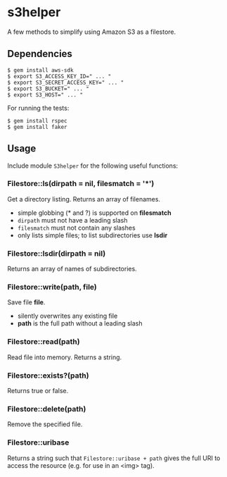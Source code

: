 s3helper
========

A few methods to simplify using Amazon S3 as a filestore.

## Dependencies

    $ gem install aws-sdk
    $ export S3_ACCESS_KEY_ID=" ... "
    $ export S3_SECRET_ACCESS_KEY=" ... "
    $ export S3_BUCKET=" ... "
    $ export S3_HOST=" ... "


For running the tests:

    $ gem install rspec
    $ gem install faker

## Usage

Include module `S3helper` for the following useful functions:

### Filestore::ls(dirpath = nil, filesmatch = '*')

Get a directory listing. Returns an array of filenames.

- simple globbing (\* and ?) is supported on **filesmatch**
- `dirpath` must not have a leading slash
- `filesmatch` must not contain any slashes
- only lists simple files; to list subdirectories use **lsdir**

### Filestore::lsdir(dirpath = nil)

Returns an array of names of subdirectories.

### Filestore::write(path, file)

Save file **file**.

- silently overwrites any existing file
- **path** is the full path without a leading slash

### Filestore::read(path)

Read file into memory. Returns a string.

### Filestore::exists?(path)

Returns true or false.

### Filestore::delete(path)

Remove the specified file.

### Filestore::uribase

Returns a string such that `Filestore::uribase + path` gives the full URI to access the resource (e.g. for use in an &lt;img&gt; tag).
